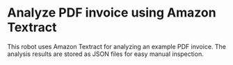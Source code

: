 # Analyze PDF invoice using Amazon Textract

This robot uses Amazon Textract for analyzing an example PDF invoice. The analysis results are stored as JSON files for easy manual inspection.
